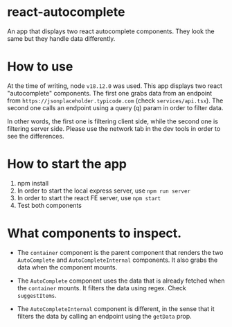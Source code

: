 # react-autocomplete
An app that displays two react autocomplete components. They look the same but they handle data differently. 
# How to use

At the time of writing, node `v18.12.0` was used. This app displays two react "autocomplete" components. The first one grabs data from an endpoint from `https://jsonplaceholder.typicode.com` (check `services/api.tsx`). The second one calls an endpoint using a query (q) param in order to filter data. 

In other words, the first one is filtering client side, while the second one is filtering server side. Please use the network tab in the dev tools in order to see the differences.

# How to start the app

1. npm install
2. In order to start the local express server, use `npm run server`
3. In order to start the react FE server, use `npm start`
4. Test both components

# What components to inspect.

- The `container` component is the parent component that renders the two `AutoComplete` and `AutoCompleteInternal` components. It also grabs the data when the component mounts.

- The `AutoComplete` component uses the data that is already fetched when the `container` mounts. It filters the data using regex. Check `suggestItems`. 

- The `AutoCompleteInternal` component is different, in the sense that it filters the data by calling an endpoint using the `getData` prop. 





